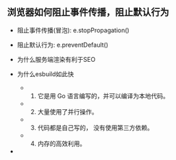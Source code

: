 
## 浏览器如何阻止事件传播，阻止默认行为
- 阻止事件传播(冒泡): e.stopPropagation()
- 阻止默认行为: e.preventDefault()

- 为什么服务端渲染有利于SEO
- 为什么esbuild如此快
    - 1. 它是用 Go 语言编写的，并可以编译为本地代码。
    - 2. 大量使用了并行操作。
    - 3. 代码都是自己写的， 没有使用第三方依赖。
    - 4. 内存的高效利用。
- 
